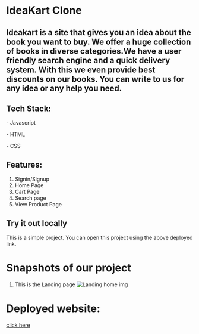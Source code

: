 # IdeaKart Clone

## Ideakart is a site that gives you an idea about the book you want to buy. We offer a huge collection of books in diverse categories.We have a user friendly search engine and a quick delivery system. With this we even provide best discounts on our books. You can write to us for any idea or any help you need.

## Tech Stack:
  <p>- Javascript</p>
  <p>- HTML</p>
  <p>- CSS</p>
 
  
## Features:
1. Signin/Signup
2. Home Page
3. Cart Page
4. Search page
5. View Product Page
 

## Try it out locally
This is a simple project. You can open this project using the above deployed link.  

<h1>Snapshots of our project</h1>

1. This is the Landing page
![Landing home img](https://i.postimg.cc/bN0yLgLP/Screenshot-1075.png)



# Deployed website:
[click here](fabulous-vest-203.vercel.app/)

